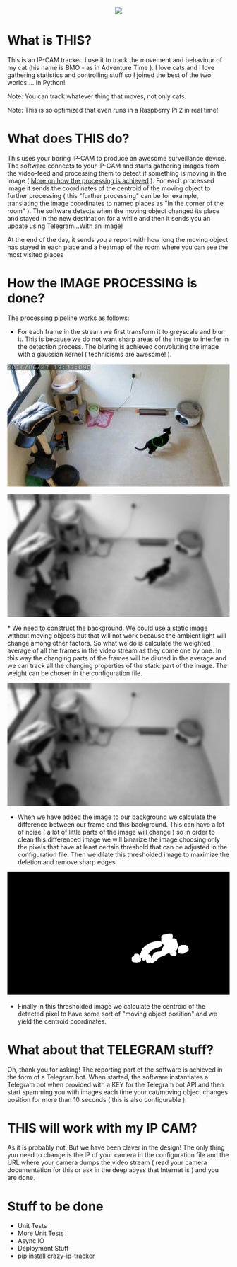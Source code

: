 <p align="center">
<img src="./doc/animation2.gif">
</p>

# What is THIS?

This is an IP-CAM tracker. I use it to track the movement and behaviour of my cat (his name is BMO - as in Adventure Time ). I love cats and I love gathering statistics and controlling stuff so I joined the best of the two worlds.... In Python!

Note: You can track whatever thing that moves, not only cats.

Note: This is so optimized that even runs in a Raspberry Pi 2 in real time!

# What does THIS do?

This uses your boring IP-CAM to produce an awesome surveillance device. The software connects to your IP-CAM and starts gathering images from the video-feed and processing them to detect if something is moving in the image ( [More on how the processing is achieved](#Processing) ). For each processed image it sends the coordinates of the centroid of the moving object to further processing ( this "further processing" can be for example, translating the image coordinates to named places as "In the corner of the room" ). The software detects when the moving object changed its place and stayed in the new destination for a while and then it sends you an update using Telegram...With an image!

At the end of the day, it sends you a report with how long the moving object has stayed in each place and a heatmap of the room where you can see the most visited places

# <a name="Processing"></a> How the IMAGE PROCESSING is done?

The processing pipeline works as follows:

* For each frame in the stream we first transform it to greyscale and blur it. This is because we do not want sharp areas of the image to interfer in the detection process. The bluring is achieved convoluting the image with a gaussian kernel ( technicisms are awesome! ). 


<p align="center">
<img src="./doc/BIMO_REAL2.png">
</p>


<p align="center">
<img src="./doc/BIMO_BLURED.png">
</p>
* We need to construct the background. We could use a static image without moving objects but that will not work because the ambient light will change among other factors. So what we do is calculate the weighted average of all the frames in the video stream as they come one by one. In this way the changing parts of the frames will be diluted in the average and we can track all the changing properties of the static part of the image. The weight can be chosen in the configuration file.

<p align="center">
<img src="./doc/BIMO_BACKGROUND.png">
</p>

* When we have added the image to our background we calculate the difference between our frame and this background. This can have a lot of noise ( a lot of little parts of the image will change ) so in order to clean this differenced image we will binarize the image choosing only the pixels that have at least certain threshold that can be adjusted in the configuration file. Then we dilate this thresholded image to maximize the deletion and remove sharp edges.

<p align="center">
<img src="./doc/BIMO_THRESHOLD2.png">
</p>

* Finally in this thresholded image we calculate the centroid of the detected pixel to have some sort of "moving object position" and we yield the centroid coordinates.

# What about that TELEGRAM stuff?

Oh, thank you for asking! The reporting part of the software is achieved in the form of a Telegram bot. When started, the software instantiates a Telegram bot when provided with a KEY for the Telegram bot API and then start spamming you with images each time your cat/moving object changes position for more than 10 seconds ( this is also configurable ).

# THIS will work with my IP CAM?

As it is probably not. But we have been clever in the design! The only thing you need to change is the IP of your camera in the configuration file and the URL where your camera dumps the video stream ( read your camera documentation for this or ask in the deep abyss that Internet is ) and you are done.

# Stuff to be done

* Unit Tests
* More Unit Tests
* Async IO
* Deployment Stuff
* pip install crazy-ip-tracker
